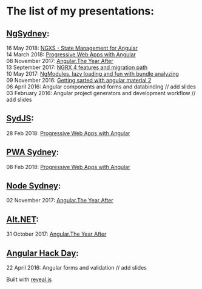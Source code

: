 # The list of my presentations:

## [NgSydney](https://www.meetup.com/ng-sydney):  

16 May 2018: [NGXS - State Management for Angular](https://kuncevic.github.io/presentations/ngxs-state-management-for-angular.html)   
14 March 2018: [Progressive Web Apps with Angular](https://kuncevic.github.io/presentations/progressive-web-apps-with-angular.html)   
08 November 2017: [Angular.The Year After](https://kuncevic.github.io/presentations/angular-the-year-after.html)  
13 September 2017: [NGRX 4 features and migration path](https://kuncevic.github.io/presentations/ngrx-4-features-and-migration-path.html)  
10 May 2017: [NgModules, lazy loading and fun with bundle analyzing](https://kuncevic.github.io/presentations/ng-modules-lazy-loading-and-fun-with-bundle-analyzing.html)  
09 November 2016: [Getting sarted with angular material 2](https://kuncevic.github.io/presentations/getting-sarted-with-angular-material-2.html)  
06 April 2016: Angular components and forms and databinding	// add slides  
03 February 2016: Angular project generators and development workflow // add slides

## [SydJS](https://www.meetup.com/SydJS-Classic):

28 Feb 2018: [Progressive Web Apps with Angular](https://kuncevic.github.io/presentations/progressive-web-apps-with-angular.html) 

## [PWA Sydney](https://www.meetup.com/Sydney-Progressive-Web-Apps-SydPWA/):

08 Feb 2018: [Progressive Web Apps with Angular](https://kuncevic.github.io/presentations/progressive-web-apps-with-angular.html) 

## [Node Sydney](https://www.meetup.com/node-sydney):

02 November 2017: [Angular.The Year After](https://kuncevic.github.io/presentations/angular-the-year-after.html) 

## [Alt.NET](https://www.meetup.com/Sydney-Alt-Net):

31 October 2017: [Angular.The Year After](https://kuncevic.github.io/presentations/angular-the-year-after.html) 

## [Angular Hack Day](http://angularhackday.com):  

22 April 2016: Angular forms and validation // add slides

Built with [reveal.js](https://github.com/hakimel/reveal.js)
